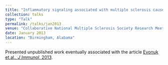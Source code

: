 ```yaml
---
title: "Inflammatory signaling associated with multiple sclerosis causes excitotoxicity to oligodendrocytes."
collection: talks
type: "Talk"
permalink: /talks/jan2013
venue: "Collaborative National Multiple Sclerosis Society Research Meeting, University of Alabama at Birmingham,"
date: January 2013
location: "Birmingham, Alabama"
---
```


Presented unpublished work eventually associated with the article <a href="https://ksevonuk.github.io/publication/evonukjimmunol2015">Evonuk et al., <i>J Immunol</i>, 2013</a>.
